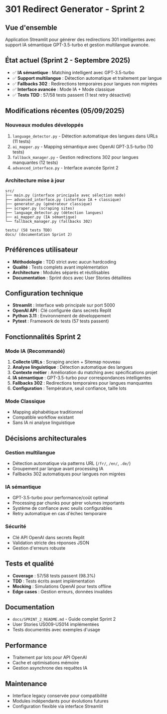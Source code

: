 # 301 Redirect Generator - Sprint 2

## Vue d'ensemble
Application Streamlit pour générer des redirections 301 intelligentes avec support IA sémantique GPT-3.5-turbo et gestion multilangue avancée.

## État actuel (Sprint 2 - Septembre 2025)
- ✅ **IA sémantique** : Matching intelligent avec GPT-3.5-turbo
- ✅ **Support multilangue** : Détection automatique et traitement par langue
- ✅ **Fallbacks 302** : Redirections temporaires pour langues non migrées
- ✅ **Interface avancée** : Mode IA + Mode classique
- ✅ **Tests TDD** : 57/58 tests passent (1 test retry désactivé)

## Modifications récentes (05/09/2025)
### Nouveaux modules développés
1. `language_detector.py` - Détection automatique des langues dans URLs (11 tests)
2. `ai_mapper.py` - Mapping sémantique avec OpenAI GPT-3.5-turbo (10 tests)
3. `fallback_manager.py` - Gestion redirections 302 pour langues manquantes (12 tests)
4. `advanced_interface.py` - Interface avancée Sprint 2

### Architecture mise à jour
```
src/
├── main.py (interface principale avec sélection mode)
├── advanced_interface.py (interface IA + classique)
├── generator.py (générateur classique)
├── scraper.py (scraping sites)
├── language_detector.py (détection langues)
├── ai_mapper.py (IA sémantique)
└── fallback_manager.py (fallbacks 302)

tests/ (58 tests TDD)
docs/ (documentation Sprint 2)
```

## Préférences utilisateur
- **Méthodologie** : TDD strict avec aucun hardcoding
- **Qualité** : Tests complets avant implémentation
- **Architecture** : Modules séparés et réutilisables
- **Documentation** : Sprint docs avec User Stories détaillées

## Configuration technique
- **Streamlit** : Interface web principale sur port 5000
- **OpenAI API** : Clé configurée dans secrets Replit
- **Python 3.11** : Environnement de développement
- **Pytest** : Framework de tests (57 tests passent)

## Fonctionnalités Sprint 2

### Mode IA (Recommandé)
1. **Collecte URLs** : Scraping ancien + Sitemap nouveau
2. **Analyse linguistique** : Détection automatique des langues
3. **Contexte métier** : Amélioration du matching avec spécifications projet
4. **IA sémantique** : GPT-3.5-turbo pour correspondances intelligentes
5. **Fallbacks 302** : Redirections temporaires pour langues manquantes
6. **Configuration** : Température, seuil confiance, taille lots

### Mode Classique
- Mapping alphabétique traditionnel
- Compatible workflow existant
- Sans IA ni analyse linguistique

## Décisions architecturales

### Gestion multilangue
- Détection automatique via patterns URL (`/fr/`, `/en/`, `.de/`)
- Groupement par langue avant processing IA
- Fallbacks 302 automatiques pour langues non migrées

### IA sémantique
- GPT-3.5-turbo pour performance/coût optimal
- Processing par chunks pour gérer volumes importants
- Système de confiance avec seuils configurables
- Retry automatique en cas d'échec temporaire

### Sécurité
- Clé API OpenAI dans secrets Replit
- Validation stricte des réponses JSON
- Gestion d'erreurs robuste

## Tests et qualité
- **Coverage** : 57/58 tests passent (98.3%)
- **TDD** : Tests écrits avant implémentation
- **Mocking** : Simulations OpenAI pour tests offline
- **Edge cases** : Gestion erreurs, données invalides

## Documentation
- `docs/SPRINT_2_README.md` - Guide complet Sprint 2
- User Stories US009-US014 implémentées
- Tests documentés avec exemples d'usage

## Performance
- Traitement par lots pour API OpenAI
- Cache et optimisations mémoire
- Gestion asynchrone des requêtes IA

## Maintenance
- Interface legacy conservée pour compatibilité
- Modules indépendants pour évolutions futures
- Configuration flexible via interface Streamlit